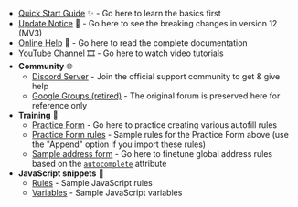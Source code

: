- [Quick Start Guide](https://www.tohodo.com/autofill/quickstart.html) ✨ - Go here to learn the basics first
- [Update Notice](https://www.tohodo.com/autofill/v12-update.html) 📢 - Go here to see the breaking changes in version 12 (MV3)
- [Online Help](https://www.tohodo.com/autofill/help.html) 📕 - Go here to read the complete documentation
- [YouTube Channel](https://www.youtube.com/@lightningautofill) 🎞️ - Go here to watch video tutorials
- **Community** 🌐
  - [Discord Server](https://discord.gg/NY6xxsQBRD) - Join the official support community to get & give help
  - [Google Groups (retired)](https://groups.google.com/g/chrome-autofill) - The original forum is preserved here for reference only
- **Training** 💪
  - [Practice Form](https://www.tohodo.com/autofill/form.html) - Go here to practice creating various autofill rules
  - [Practice Form rules](https://pastebin.com/raw/k5j87pZB) - Sample rules for the Practice Form above (use the "Append" option if you import these rules)
  - [Sample address form](https://greenido.github.io/Product-Site-101/form-cc-example.html) - Go here to finetune global address rules based on the [`autocomplete`](https://developer.mozilla.org/docs/Web/HTML/Attributes/autocomplete) attribute
- **JavaScript snippets** 📜
  - [Rules](https://github.com/thdoan/autofill-snippets/blob/main/rules.txt) - Sample JavaScript rules
  - [Variables](https://github.com/thdoan/autofill-snippets/blob/main/variables.txt) - Sample JavaScript variables
